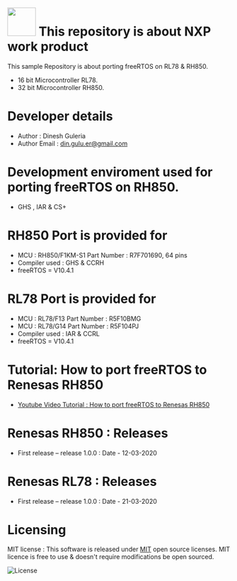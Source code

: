 # <img src="https://www.nxp.com/assets/images/en/logos-internal/NXP_logo_RGB_web.jpg" width="64" height="64"> This repository is about NXP work product
This sample Repository is about porting freeRTOS on RL78 & RH850.
* 16 bit Microcontroller RL78.
* 32 bit Microcontroller RH850.

# Developer details
* Author  : Dinesh Guleria
* Author Email : din.gulu.er@gmail.com

# Development enviroment used for porting freeRTOS on RH850.
* GHS , IAR & CS+

# RH850 Port is provided for
* MCU : RH850/F1KM-S1 Part Number : R7F701690, 64 pins
* Compiler used : GHS & CCRH
* freeRTOS = V10.4.1

# RL78 Port is provided for
* MCU : RL78/F13 Part Number : R5F10BMG
* MCU : RL78/G14 Part Number : R5F104PJ
* Compiler used : IAR & CCRL
* freeRTOS = V10.4.1

# Tutorial:  How to port freeRTOS to Renesas RH850
- [Youtube Video Tutorial : How to port freeRTOS to Renesas RH850](https://www.youtube.com/watch?v=Wvf05a59v3M)

# Renesas RH850 : Releases
* First release – release 1.0.0  : Date - 12-03-2020

# Renesas RL78 : Releases
* First release – release 1.0.0  : Date - 21-03-2020


# Licensing
MIT license : This software is released under [MIT](https://opensource.org/licenses/MIT) open source licenses.
MIT licence is free to use & doesn't require modifications be open sourced.

![](https://encrypted-tbn0.gstatic.com/images?q=tbn:ANd9GcRYQoSrP63RCORrRsqBdpHP8vywuqwxtKY1rw&usqp=CAU "License")
